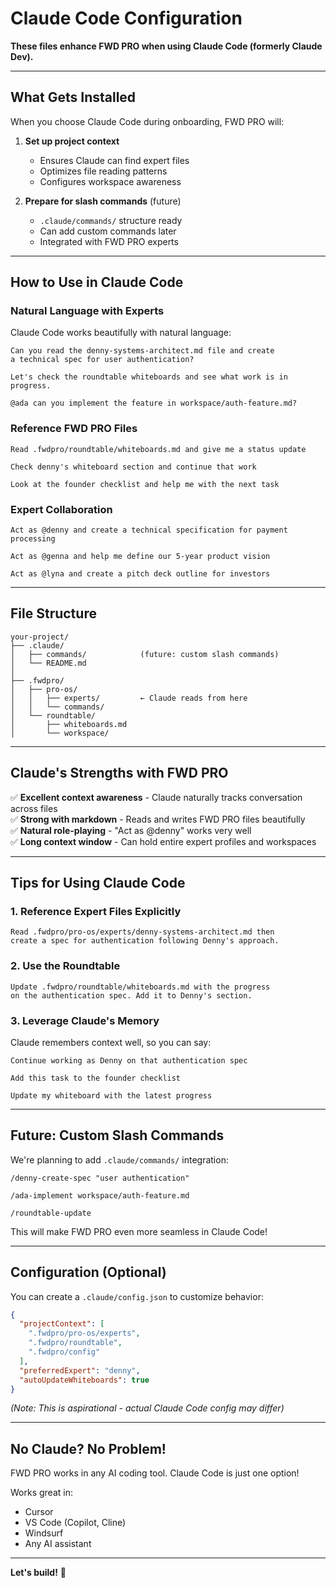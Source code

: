 # Claude Code Configuration

**These files enhance FWD PRO when using Claude Code (formerly Claude Dev).**

---

## What Gets Installed

When you choose Claude Code during onboarding, FWD PRO will:

1. **Set up project context**
   - Ensures Claude can find expert files
   - Optimizes file reading patterns
   - Configures workspace awareness

2. **Prepare for slash commands** (future)
   - `.claude/commands/` structure ready
   - Can add custom commands later
   - Integrated with FWD PRO experts

---

## How to Use in Claude Code

### Natural Language with Experts

Claude Code works beautifully with natural language:

```
Can you read the denny-systems-architect.md file and create 
a technical spec for user authentication?

Let's check the roundtable whiteboards and see what work is in progress.

@ada can you implement the feature in workspace/auth-feature.md?
```

### Reference FWD PRO Files

```
Read .fwdpro/roundtable/whiteboards.md and give me a status update

Check denny's whiteboard section and continue that work

Look at the founder checklist and help me with the next task
```

### Expert Collaboration

```
Act as @denny and create a technical specification for payment processing

Act as @genna and help me define our 5-year product vision

Act as @lyna and create a pitch deck outline for investors
```

---

## File Structure

```
your-project/
├── .claude/
│   ├── commands/            (future: custom slash commands)
│   └── README.md
│
├── .fwdpro/
│   ├── pro-os/
│   │   ├── experts/         ← Claude reads from here
│   │   └── commands/
│   └── roundtable/
│       ├── whiteboards.md
│       └── workspace/
```

---

## Claude's Strengths with FWD PRO

✅ **Excellent context awareness** - Claude naturally tracks conversation across files  
✅ **Strong with markdown** - Reads and writes FWD PRO files beautifully  
✅ **Natural role-playing** - "Act as @denny" works very well  
✅ **Long context window** - Can hold entire expert profiles and workspaces  

---

## Tips for Using Claude Code

### 1. Reference Expert Files Explicitly

```
Read .fwdpro/pro-os/experts/denny-systems-architect.md then 
create a spec for authentication following Denny's approach.
```

### 2. Use the Roundtable

```
Update .fwdpro/roundtable/whiteboards.md with the progress 
on the authentication spec. Add it to Denny's section.
```

### 3. Leverage Claude's Memory

Claude remembers context well, so you can say:

```
Continue working as Denny on that authentication spec

Add this task to the founder checklist

Update my whiteboard with the latest progress
```

---

## Future: Custom Slash Commands

We're planning to add `.claude/commands/` integration:

```
/denny-create-spec "user authentication"

/ada-implement workspace/auth-feature.md

/roundtable-update
```

This will make FWD PRO even more seamless in Claude Code!

---

## Configuration (Optional)

You can create a `.claude/config.json` to customize behavior:

```json
{
  "projectContext": [
    ".fwdpro/pro-os/experts",
    ".fwdpro/roundtable",
    ".fwdpro/config"
  ],
  "preferredExpert": "denny",
  "autoUpdateWhiteboards": true
}
```

*(Note: This is aspirational - actual Claude Code config may differ)*

---

## No Claude? No Problem!

FWD PRO works in any AI coding tool. Claude Code is just one option!

Works great in:
- Cursor
- VS Code (Copilot, Cline)
- Windsurf
- Any AI assistant

---

**Let's build!** 🤖

